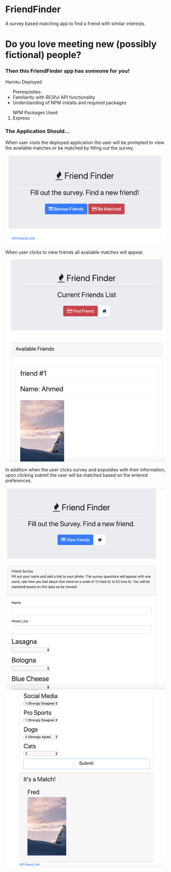 # FriendFinder
A survey based matching app to find a friend with similar interests.

<h1>Do you love meeting new (possibly fictional) people?</h1>

<h3>Then this FriendFinder app has someone for you!</h3>
<a src="https://surveybasedmatchingforfriends.herokuapp.com/">Heroku Deployed</a>


<ul>
<lead> Prerequisites:</lead>
<li> Familiarity with RESful API functionality</li>
<li> Understanding of NPM installs and required packages</li>
</ul>

<ol>
<lead> NPM Packages Used:</lead>
<li> Express</li>
</ol>

<h3> The Application Should...</h3>

<p> When user visits the deployed application the user will be prompted to view the available matches or be matched by filling out the survey.
</p>

![first screenshot](https://github.com/Raej1428/FriendFinder/blob/master/ffhome.png)

<p> When user clicks to view friends all available matches will appear. </p>

![first screenshot](https://github.com/Raej1428/FriendFinder/blob/master/ffFriendslist.png)

<p> In addition when the user clicks survey and populates with their information, upon clicking submit the user will be matched based on the entered preferences.</p>

![first screenshot](https://github.com/Raej1428/FriendFinder/blob/master/ffsurvey.png)
![first screenshot](https://github.com/Raej1428/FriendFinder/blob/master/ffFilledOutSurvey.png)






